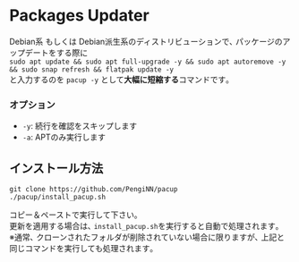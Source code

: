 # Packages Updater

Debian系 もしくは Debian派生系のディストリビューションで､ パッケージのアップデートをする際に  
`sudo apt update && sudo apt full-upgrade -y && sudo apt autoremove -y && sudo snap refresh && flatpak update -y`  
と入力するのを `pacup -y` として**大幅に短縮する**コマンドです｡

### オプション
- `-y`: 続行を確認をスキップします
- `-a`: APTのみ実行します

## インストール方法
```
git clone https://github.com/PengiNN/pacup
./pacup/install_pacup.sh
```
コピー＆ペーストで実行して下さい｡  
更新を適用する場合は､ `install_pacup.sh`を実行すると自動で処理されます｡  
※通常､ クローンされたフォルダが削除されていない場合に限りますが､ 上記と同じコマンドを実行しても処理されます｡

